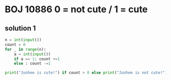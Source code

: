 # BOJ 10886 0 = not cute / 1 = cute

## solution 1

```python
n = int(input())
count = 0
for _ in range(n):
    a = int(input())
    if a == 1: count +=1
    else : count -=1

print("Junhee is cute!") if count > 0 else print("Junhee is not cute!")   
```